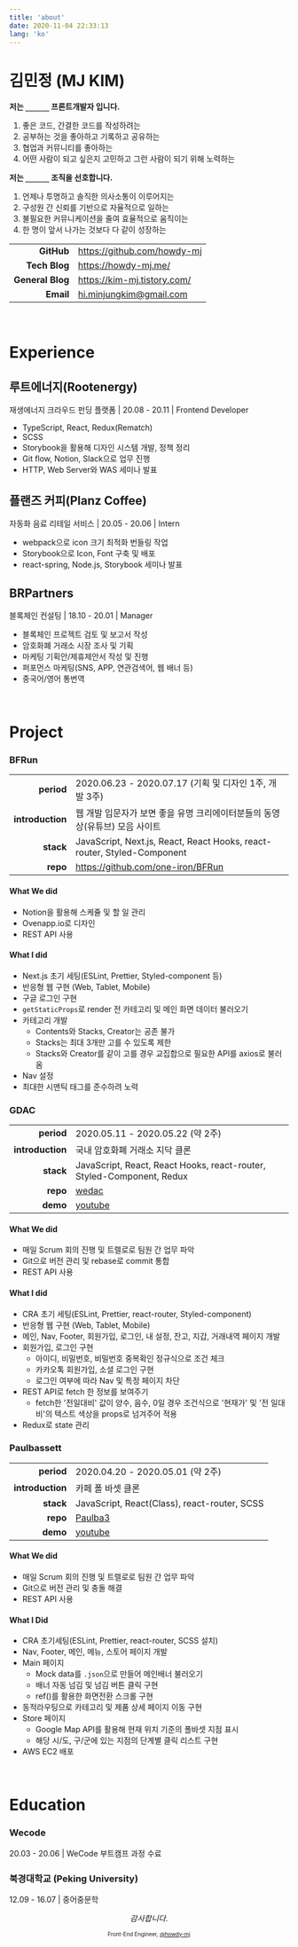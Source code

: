 ```yaml
---
title: 'about'
date: 2020-11-04 22:33:13
lang: 'ko'
---
```


# 김민정 (MJ KIM)

**저는 `______` 프론트개발자 입니다.**

1. 좋은 코드, 간결한 코드를 작성하려는
2. 공부하는 것을 좋아하고 기록하고 공유하는
3. 협업과 커뮤니티를 좋아하는
4. 어떤 사람이 되고 싶은지 고민하고 그런 사람이 되기 위해 노력하는

**저는 `______` 조직을 선호합니다.**

1. 언제나 투명하고 솔직한 의사소통이 이루어지는
2. 구성원 간 신뢰를 기반으로 자율적으로 일하는
3. 불필요한 커뮤니케이션을 줄여 효율적으로 움직이는
4. 한 명이 앞서 나가는 것보다 다 같이 성장하는

|                  |                               |
| ---------------: | ----------------------------- |
|       **GitHub** | <https://github.com/howdy-mj> |
|    **Tech Blog** | <https://howdy-mj.me/>        |
| **General Blog** | <https://kim-mj.tistory.com/> |
|        **Email** | <hi.minjungkim@gmail.com>     |

<br />

# Experience

## 루트에너지(Rootenergy)

재생에너지 크라우드 펀딩 플랫폼 | 20.08 - 20.11 | Frontend Developer

- TypeScript, React, Redux(Rematch)
- SCSS
- Storybook을 활용해 디자인 시스템 개발, 정책 정리
- Git flow, Notion, Slack으로 업무 진행
- HTTP, Web Server와 WAS 세미나 발표

## 플랜즈 커피(Planz Coffee)

자동화 음료 리테일 서비스 | 20.05 - 20.06 | Intern

- webpack으로 icon 크기 최적화 번들링 작업
- Storybook으로 Icon, Font 구축 및 배포
- react-spring, Node.js, Storybook 세미나 발표

## BRPartners

블록체인 컨설팅 | 18.10 - 20.01 | Manager

- 블록체인 프로젝트 검토 및 보고서 작성
- 암호화폐 거래소 시장 조사 및 기획
- 마케팅 기획안/제휴제안서 작성 및 진행
- 퍼포먼스 마케팅(SNS, APP, 연관검색어, 웹 배너 등)
- 중국어/영어 통번역

<br />

# Project

### BFRun

|                  |                                                                             |
| ---------------: | --------------------------------------------------------------------------- |
|       **period** | 2020.06.23 - 2020.07.17 (기획 및 디자인 1주, 개발 3주)                      |
| **introduction** | 웹 개발 입문자가 보면 좋을 유명 크리에이터분들의 동영상(유튜브) 모음 사이트 |
|        **stack** | JavaScript, Next.js, React, React Hooks, react-router, Styled-Component     |
|         **repo** | https://github.com/one-iron/BFRun                                           |

#### What We did

- Notion을 활용해 스케쥴 및 할 일 관리
- Ovenapp.io로 디자인
- REST API 사용

#### What I did

- Next.js 초기 세팅(ESLint, Prettier, Styled-component 등)
- 반응형 웹 구현 (Web, Tablet, Mobile)
- 구글 로그인 구현
- `getStaticProps`로 render 전 카테고리 및 메인 화면 데이터 불러오기
- 카테고리 개발
  - Contents와 Stacks, Creator는 공존 불가
  - Stacks는 최대 3개만 고를 수 있도록 제한
  - Stacks와 Creator를 같이 고를 경우 교집합으로 필요한 API를 axios로 불러옴
- Nav 설정
- 최대한 시맨틱 태그를 준수하려 노력

### GDAC

|                  |                                                                       |
| ---------------: | --------------------------------------------------------------------- |
|       **period** | 2020.05.11 - 2020.05.22 (약 2주)                                      |
| **introduction** | 국내 암호화폐 거래소 지닥 클론                                        |
|        **stack** | JavaScript, React, React Hooks, react-router, Styled-Component, Redux |
|         **repo** | [wedac](https://github.com/howdy-mj/wedac-frontend)                   |
|         **demo** | [youtube](https://youtu.be/LdF1LG_R4Uo)                               |

#### What We did

- 매일 Scrum 회의 진행 및 트렐로로 팀원 간 업무 파악
- Git으로 버전 관리 및 rebase로 commit 통합
- REST API 사용

#### What I did

- CRA 초기 세팅(ESLint, Prettier, react-router, Styled-component)
- 반응형 웹 구현 (Web, Tablet, Mobile)
- 메인, Nav, Footer, 회원가입, 로그인, 내 설정, 잔고, 지갑, 거래내역 페이지 개발
- 회원가입, 로그인 구현
  - 아이디, 비밀번호, 비밀번호 중복확인 정규식으로 조건 체크
  - 카카오톡 회원가입, 소셜 로그인 구현
  - 로그인 여부에 따라 Nav 및 특정 페이지 차단
- REST API로 fetch 한 정보를 보여주기
  - fetch한 '전일대비' 값이 양수, 음수, 0일 경우 조건식으로 '현재가' 및 '전
    일대비'의 텍스트 색상을 props로 넘겨주어 적용
- Redux로 state 관리

### Paulbassett

|                  |                                                         |
| ---------------: | ------------------------------------------------------- |
|       **period** | 2020.04.20 - 2020.05.01 (약 2주)                        |
| **introduction** | 카페 폴 바셋 클론                                       |
|        **stack** | JavaScript, React(Class), react-router, SCSS            |
|         **repo** | [Paulba3](https://github.com/howdy-mj/PaulBa3-frontend) |
|         **demo** | [youtube](https://youtu.be/a1vKyWHA8pE)                 |

#### What We did

- 매일 Scrum 회의 진행 및 트렐로로 팀원 간 업무 파악
- Git으로 버전 관리 및 충돌 해결
- REST API 사용

#### What I Did

- CRA 초기세팅(ESLint, Prettier, react-router, SCSS 설치)
- Nav, Footer, 메인, 메뉴, 스토어 페이지 개발
- Main 페이지
  - Mock data를 `.json`으로 만들어 메인배너 불러오기
  - 배너 자동 넘김 및 넘김 버튼 클릭 구현
  - ref()를 활용한 화면전환 스크롤 구현
- 동적라우팅으로 카테고리 및 제품 상세 페이지 이동 구현
- Store 페이지
  - Google Map API를 활용해 현재 위치 기준의 폴바셋 지점 표시
  - 해당 시/도, 구/군에 있는 지점의 단계별 클릭 리스트 구현
- AWS EC2 배포

<br />

# Education

### Wecode

20.03 - 20.06 | WeCode 부트캠프 과정 수료

### 북경대학교 (Peking University)

12.09 - 16.07 | 중어중문학

<div style="text-align: center" class="final">

_감사합니다._

<sub><sup>Front-End Engineer, <a href="https://github.com/howdy-mj">@howdy-mj</a></sup></sub>

</div>
